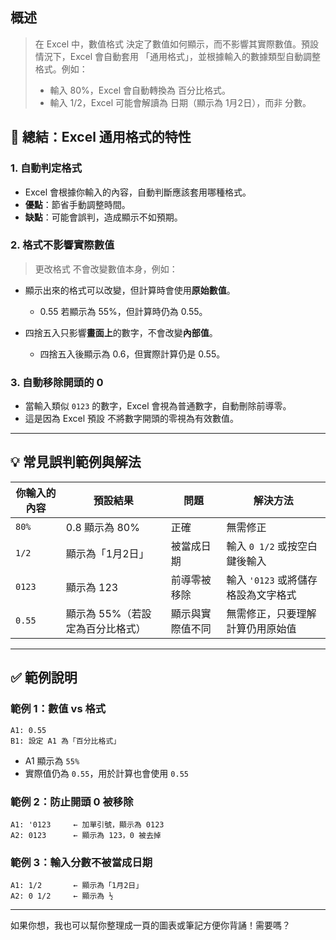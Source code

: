 ## **概述**

> 在 Excel 中，數值格式 決定了數值如何顯示，而不影響其實際數值。預設情況下，Excel 會自動套用 「通用格式」，並根據輸入的數據類型自動調整格式。例如：
>    - 輸入 80%，Excel 會自動轉換為 百分比格式。
>    - 輸入 1/2，Excel 可能會解讀為 日期（顯示為 1月2日），而非 分數。

## 📌 **總結：Excel 通用格式的特性**

### 1. **自動判定格式**
- Excel 會根據你輸入的內容，自動判斷應該套用哪種格式。
- **優點**：節省手動調整時間。
- **缺點**：可能會誤判，造成顯示不如預期。

### 2. **格式不影響實際數值**
> 更改格式 不會改變數值本身，例如：

- 顯示出來的格式可以改變，但計算時會使用**原始數值**。
    - 0.55 若顯示為 55%，但計算時仍為 0.55。

- 四捨五入只影響**畫面上**的數字，不會改變**內部值**。
    - 四捨五入後顯示為 0.6，但實際計算仍是 0.55。

### 3. **自動移除開頭的 0**
- 當輸入類似 `0123` 的數字，Excel 會視為普通數字，自動刪除前導零。
- 這是因為 Excel 預設 不將數字開頭的零視為有效數值。

---

## 💡 **常見誤判範例與解法**

| 你輸入的內容 | 預設結果 | 問題 | 解決方法 |
|--------------|----------|------|----------|
| `80%`        | 0.8 顯示為 80% | 正確 | 無需修正 |
| `1/2`        | 顯示為「1月2日」 | 被當成日期 | 輸入 `0 1/2` 或按空白鍵後輸入 |
| `0123`       | 顯示為 123 | 前導零被移除 | 輸入 `'0123` 或將儲存格設為文字格式 |
| `0.55`       | 顯示為 55%（若設定為百分比格式） | 顯示與實際值不同 | 無需修正，只要理解計算仍用原始值 |

---

## ✅ **範例說明**

### 範例 1：數值 vs 格式
```excel
A1: 0.55
B1: 設定 A1 為「百分比格式」
```
- A1 顯示為 `55%`
- 實際值仍為 `0.55`，用於計算也會使用 `0.55`

### 範例 2：防止開頭 0 被移除
```excel
A1: '0123     ← 加單引號，顯示為 0123
A2: 0123      ← 顯示為 123，0 被去掉
```

### 範例 3：輸入分數不被當成日期
```excel
A1: 1/2       ← 顯示為「1月2日」
A2: 0 1/2     ← 顯示為 ½
```

---

如果你想，我也可以幫你整理成一頁的圖表或筆記方便你背誦！需要嗎？